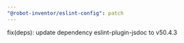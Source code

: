 ```yaml
---
"@robot-inventor/eslint-config": patch
---
```


fix(deps): update dependency eslint-plugin-jsdoc to v50.4.3

